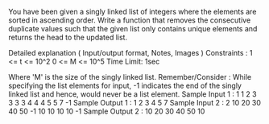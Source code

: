 You have been given a singly linked list of integers where the elements are sorted in ascending order. Write a function that removes the consecutive duplicate values such that the given list only contains unique elements and returns the head to the updated list.

Detailed explanation ( Input/output format, Notes, Images )
Constraints :
1 <= t <= 10^2
0 <= M <= 10^5
Time Limit: 1sec

Where 'M' is the size of the singly linked list.
 Remember/Consider :
While specifying the list elements for input, -1 indicates the end of the singly linked list and hence, would never be a list element.
Sample Input 1 :
1
1 2 3 3 3 3 4 4 4 5 5 7 -1
Sample Output 1 :
1 2 3 4 5 7 
Sample Input 2 :
2
10 20 30 40 50 -1
10 10 10 10 -1
Sample Output 2 :
10 20 30 40 50
10


